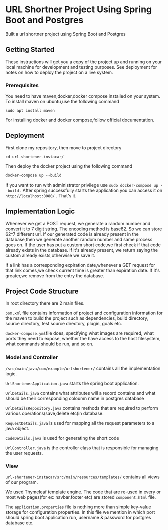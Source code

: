 # URL Shortner Project Using Spring Boot and Postgres

Built a url shortner project using Spring Boot and Postgres

## Getting Started

These instructions will get you a copy of the project up and running on your local machine for development and testing purposes. See deployment for notes on how to deploy the project on a live system.

### Prerequisites

You need to have maven,docker,docker compose installed on your system.
To install maven on ubuntu,use the following command
```
sudo apt install maven
```
For installing docker and docker compose,follow official documentation.

## Deployment

First clone my repository, then move to project directory
```
cd url-shortener-instacar/
```
Then deploy the docker project using the following command
```
docker-compose up --build
```
If you want to run with administrator privilege use ```sudo docker-compose up --build``` .
After spring successfully starts the application you can access it on ```http://localhost:8080/``` . That's it.

## Implementation Logic

Whenever we get a POST request, we generate a random number and convert it to 7 digit string. The encoding method is base62. So we can store 62^7 different url. If our generated code is already present in the database,then we generate another random number and same process goes on. If the user has put a custom short code,we first check if that code already exists in the database. If it's already present, we return saying the custom already exists,otherwise we save it. 

If a link has a corresponding expiration date,whenever a GET request for that link comes,we check current time is greater than expiration date. If it's greater,we remove from the entry the database.

## Project Code Structure

In root directory there are 2 main files.

```pom.xml``` file contains information of project and configuration information for the maven to build the project such as dependencies, build directory, source directory, test source directory, plugin, goals etc.

```docker-compose.yml```file does, specifying what images are required, what ports they need to expose, whether the have access to the host filesystem, what commands should be run, and so on.

### Model and Controller

```/src/main/java/com/example/urlshortener/``` contains all the implementation logic.

```UrlShortenerApplication.java``` starts the spring boot application.

```UrlDetails.java``` contains what attributes will a record contains and what should be their corresponding coloumn name in postgres database

```UrlDetailsRepository.java``` contains methods that are required to perform various operations(save,delete etc)in database.

```RequestDetails.java``` is used for mapping all the request parameters to a java object.

```CodeDetails.java``` is used for generating the short code

```UrlController.java``` is the controller class that is responsible for managing the user requests.

### View

```url-shortener-instacar/src/main/resources/templates/``` contains all views of our program. 

We used Thymeleaf template engine. The code that are re-used in every or most web pages(for ex: navbar,footer etc) are stored ```component.html``` file. 

The ```application.properties``` file is nothing more than simple key-value storage for configuration properties. In this file we mention in which port should spring boot application run, username & password for postgres database etc.